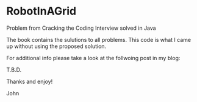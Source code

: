 # RobotInAGrid
Problem from Cracking the Coding Interview solved in Java

The book contains the sulutions to all problems.
This code is what I came up without using the proposed solution.

For additional info please take a look at the follwoing post in my blog:

T.B.D.

Thanks and enjoy!

John
